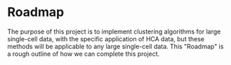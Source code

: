 # Roadmap

The purpose of this project is to implement clustering algorithms for large single-cell data, with the specific application of HCA data, but these methods will be applicable to any large single-cell data. This "Roadmap" is a rough outline of how we can complete this project.  



